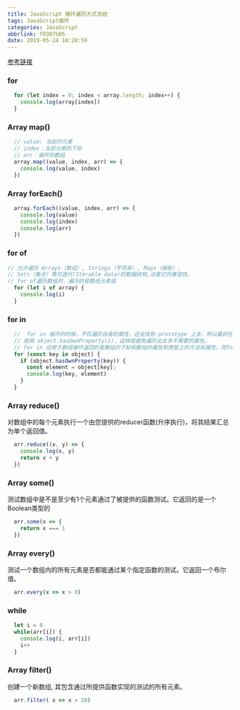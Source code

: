 ```yaml
---
title: JavaScript 循环遍历方式总结
tags: JavaScript循环
categories: JavaScript
abbrlink: f0387b05
date: 2019-05-24 10:20:59
---
```

[参考链接](https://juejin.im/post/5bdfa6a6e51d4520fe63fdd5)

### for
```javascript
  for (let index = 0; index < array.length; index++) {
    console.log(array[index])
  }
```
### Array map()
```javascript
  // value: 当前的元素
  // index：当前元素的下标
  // arr：循环的数组
  array.map((value, index, arr) => {
    console.log(value, index)
  })
```

### Array forEach()
```javascript
  array.forEach((value, index, arr) => {
    console.log(value)
    console.log(index)
    console.log(arr)
  })
```

### for of
```javascript
// 允许遍历 Arrays（数组）, Strings（字符串）, Maps（映射）,
// Sets（集合）等可迭代(Iterable data)的数据结构,注意它的兼容性。
// for of遍历数组时，遍历的是数组元素值
  for (let i of array) {
    console.log(i)
  }
```

### for in
```javascript
  //  for in 循环的时候，不仅遍历自身的属性，还会找到 prototype 上去，所以最好在循环体内加一个判断，
  // 就用 object.hasOwnProperty(i)，这样就避免遍历出太多不需要的属性。
  // for in 应用于数组循环返回的是数组的下标和数组的属性和原型上的方法和属性，而for in应用于对象循环返回的是对象的属性名和原型中的方法和属性
  for (const key in object) {
    if (object.hasOwnProperty(key)) {
      const element = object[key];
      console.log(key, element)
    }
  }
```

### Array reduce()
对数组中的每个元素执行一个由您提供的reducer函数(升序执行)，将其结果汇总为单个返回值。
```javascript
  arr.reduce((x, y) => {
    console.log(x, y)
    return x + y
  })
```

### Array some()
测试数组中是不是至少有1个元素通过了被提供的函数测试。它返回的是一个Boolean类型的
```javascript
  arr.some(x => {
    return x === 1
  })
```

### Array every()
测试一个数组内的所有元素是否都能通过某个指定函数的测试。它返回一个布尔值。
```javascript
  arr.every(x => x > 0)
```

### while
```javascript
  let i = 0
  while(arr[i]) {
    console.log(i, arr[i])
    i++
  }
```

### Array filter()
创建一个新数组, 其包含通过所提供函数实现的测试的所有元素。 
```javascript
  arr.filter( x => x > 20)
```